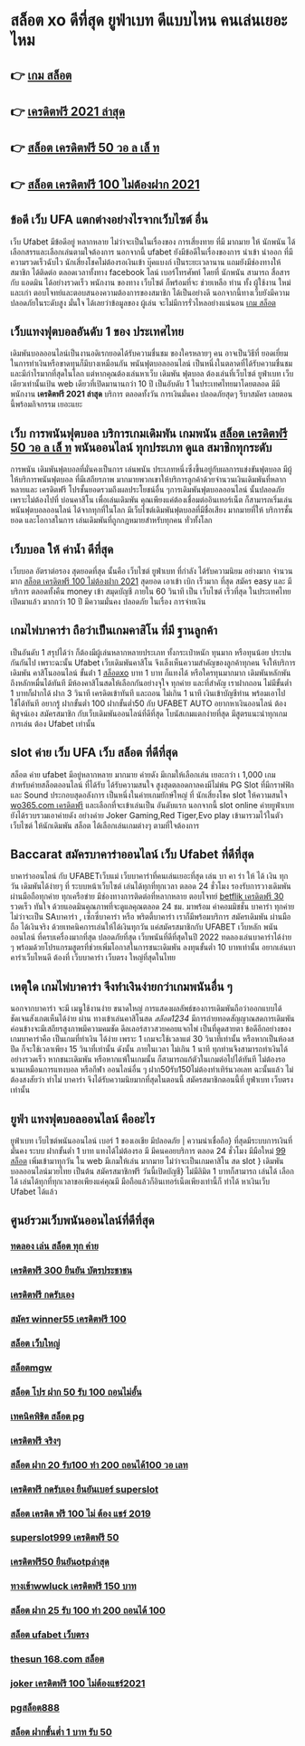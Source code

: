 # สล็อต xo ดีที่สุด ยูฟ่าเบท  ดีแบบไหน คนเล่นเยอะไหม

## 👉 [เกม สล็อต](https://mabet.net/)
## 👉 [เครดิตฟรี 2021 ล่าสุด](https://bio.link/tisawago)
## 👉 [สล็อต เครดิตฟรี 50 วอ ล เล็ ท](https://mabet.net/)
## 👉 [สล็อต เครดิตฟรี 100 ไม่ต้องฝาก 2021](https://mabet.net/20-free-100/)

## ข้อดี เว็บ UFA แตกต่างอย่างไรจากเว็บไซต์ อื่น

เว็บ Ufabet  มีข้อดีอยู่ หลากหลาย  ไม่ว่าจะเป็นในเรื่องของ การเสี่ยงทาย ที่มี มากมาย  ให้ นักพนัน ได้เลือกสรรและเลือกเล่นตามใจต้องการ นอกจากนี้ ufabet ยังมีข้อดีในเรื่องของการ นำเข้า   นำออก ที่มีความรวดเร็วฉับไว  นักเสี่ยงโชคไม่ต้องรอเงินเข้า บุ๊คแบงก์ เป็นระยะเวลานาน แถมยังมีช่องทางให้สมาชิก  ได้ติดต่อ  ตลอดเวลาทั้งทาง facebook ไลน์ เบอร์โทรศัพท์ โดยที่ นักพนัน สามารถ สื่อสาร กับ แอดมิน ได้อย่างรวดเร็ว พนักงาน ของทาง เว็บไซต์ ก็พร้อมที่จะ ช่วยเหลือ ท่าน ทั้ง ผู้ใช้งาน  ใหม่และเก่า ตอบโจทย์และตอบสนองความต้องการของสมาชิก  ได้เป็นอย่างดี นอกจากนี้ทางเว็บยังมีความปลอดภัยในระดับสูง มั่นใจ ได้เลยว่าข้อมูลของ ผู้เล่น จะไม่มีการรั่วไหลอย่างแน่นอน
 [เกม สล็อต](https://bio.link/tisawago)

##  เว็บแทงฟุตบอลอันดับ 1 ของ ประเทศไทย 

 เดิมพันบอลออนไลน์เป็นงานอดิเรกยอดได้รับความชื่นชม ของใครหลายๆ คน อาจเป็นวิธีที่ ยอดเยี่ยม ในการทำเงินหรือขาดทุนก็มีบางเหมือนกัน พนันฟุตบอลออนไลน์   เป็นหนึ่งในตลาดที่ได้รับความชื่นชม และมีกำไรมากที่สุดในโลก แต่หากคุณต้องเล่นหาเว็บ เดิมพัน ฟุตบอล ต้องเล่นที่เว็บไซต์  ยูฟ่าเบท   เว็บเดียวเท่านั้นเป้น web เดียวที่เปิดมานานกว่า 10 ปี เป็นอับดับ 1 ในประเทศไทยมาโดยตลอด มีมีพนักงาน **เครดิตฟรี 2021 ล่าสุด** บริการ ตลอดทั้งวัน  การเงินมั่นคง ปลอดภัยสุดๆ รีบาสมัคร เลยตอนนี้พร้อมกิจกรรม  เยอะแยะ


## เว็บ  การพนันฟุตบอล  บริการเกมเดิมพัน เกมพนัน [สล็อต เครดิตฟรี 50 วอ ล เล็ ท](https://mabet.net/20-free-100/) พนันออนไลน์ ทุกประเภท ดูแล  สมาชิกทุกระดับ 

การพนัน เดิมพันฟุตบอลที่มั่นคงเป็นการ เล่นพนัน ประเภทหนึ่งซึ่งขึ้นอยู่กับผลการแข่งขันฟุตบอล มีผู้ให้บริการพนันฟุตบอล ที่มีเสถียรภาพ มากมายพวกเขาให้บริการลูกค้าด้วยจำนวนเงินเดิมพันที่หลากหลายและ เครดิตฟรี โปรชั้นยอดรวมถึงผลประโยชน์อื่น ๆการเดิมพันฟุตบอลออนไลน์ นั้นปลอดภัยเพราะไม่ต้องไปที่ บ่อนคาสิโน เพื่อเล่นเดิมพัน คุณเพียงแค่ต้องเชื่อมต่ออินเทอร์เน็ต ก็สามารถเริ่มเล่น พนันฟุตบอลออนไลน์ ได้จากทุกที่ในโลก มีเว็บไซต์เดิมพันฟุตบอลที่มีชื่อเสียง มากมายที่ให้ บริการชั้นยอด และโอกาสในการ เล่นเดิมพันที่ถูกกฎหมายสำหรับทุกคน ทั่วทั้งโลก

## เว็บบอล ให้ ค่าน้ำ ดีที่สุด 

เว็บบอล   อัตราต่อรอง   สุดยอดที่สุด   นั้นคือ  เว็บไซต์ ยูฟ่าเบท  ที่กำลัง  ได้รับความนิยม   อย่างมาก จำนวนมาก [สล็อต เครดิตฟรี 100 ไม่ต้องฝาก 2021](https://mabet.net/credit-free-50/)   สุดยอด   เอาเข้า  เบิก   เร็วมาก  ที่สุด  สมัคร   easy  และ มีบริการ   ตลอดทั้งคืน  money เข้า   สมุดบัญชี  ภายใน   60 วินาที เป็น   เว็บไซต์   เร็วที่สุด  ในประเทศไทย  เปิดมาแล้ว มากกว่า  10 ปี มีความมั่นคง ปลอดภัย ในเรื่อง  การจ่ายเงิน 

##  เกมไพ่บาคาร่า  ถือว่าเป็นเกมคาสิโน ที่มี  ฐานลูกค้า

เป็นอันดับ 1 สรุปได้ว่า  ก็ต้องมีผู้เล่นหลากหลายประเภท ทั้งกระเป๋าหนัก ทุนมาก หรือทุนน้อย ประปนกันกันไป เพราะฉะนั้น Ufabet เว็บเดิมพันคาสิโน   จึงเล็งเห็นความสำคัญของลูกค้าทุกคน จึงให้บริการ เดิมพัน คาสิโนออนไลน์ ขั้นต่ํา 1 [สล็อตxo](https://mabet.net/credit-free-50/) บาท 1 บาท ก็แทงได้ หรือใครทุนมากมาก เดิมพันหลักพัน ถึงหลักหมื่นได้ทันที มีห้องคาสิโนสดให้เลือกกันอย่างจุใจ ทุกค่าย และที่สำคัญ เราฝากถอน ไม่มีขั้นต่ำ 1 บาทก็ฝากได้ ฝาก 3 วินาที เครดิตเข้าทันที และถอน ไม่เกิน 1 นาที เงินเข้าบัญชีท่าน พร้อมเอาไปใช้ได้ทันที อยากรู้  ฝากขั้นต่ำ 100 ฝากขั้นต่ำ50 กับ UFABET AUTO อยากหาเงินออนไลน์ ต้องพิสูจน์เอง สมัครสมาชิก กับเว็บเดิมพันออนไลน์ที่ดีที่สุด โบนัสเกมแตกง่ายที่สุด มีสูตรแนะนำทุกเกมการเล่น ต้อง Ufabet  เท่านั้น

##   slot  ค่าย  เว็บ UFA  เว็บ สล็อต ที่ดีที่สุด 

 สล็อต ค่าย  ufabet  มีอยู่หลากหลาย มากมาย  ค่ายดัง มีเกมให้เลือกเล่น เยอะกว่า เ 1,000 เกม สำหรับค่ายสล็อตออนไลน์ ที่ได้รับ  ได้รับความสนใจ สูงสุดตลอดกาลคงมีไม่พ้น PG Slot ที่มีกราฟฟิก และ Sound ประกอบสุดอลังการ เป็นหนึ่งในค่ายเกมยักษ์ใหญ่ ที่ นักเสี่ยงโชค  slot ให้ความสนใจ  [wo365.com เครดิตฟรี](https://mabet.net/20-free-100/) และเลือกที่จะเข้าเล่นเป็น อันดับแรก  นอกจากนี้ slot online ค่ายยูฟ่าเบท ยังได้รวบรวมเอาค่ายดัง อย่างค่าย Joker Gaming,Red Tiger,Evo play เข้ามารวมไว้ในตัวเว็บไซต์  ให้นักเดิมพัน สล็อต  ได้เลือกเล่นเกมต่างๆ ตามที่ใจต้องการ  

##  Baccarat  สมัครบาคาร่าออนไลน์  เว็บ Ufabet  ที่ดีที่สุด

บาคาร่าออนไลน์ กับ UFABETเว็บแม่   เว็บบาคาร่าที่คนเล่นเยอะที่สุด เล่น บา คา ร่า ให้ ได้ เงิน ทุก วัน  เดิมพันได้ง่ายๆ ที่ ระบบหน้าเว็บไซต์ เล่นได้ทุกที่ทุกเวลา ตลอด 24 ชั่วโมง รองรับการวางเดิมพันผ่านมือถือทุกค่าย ทุกเครือข่าย มีช่องทางการติดต่อที่หลากหลาย ตอบโจทย์ [betflik เครดิตฟรี 30](https://member.mabet.net/?action=login) รวดเร็ว ทันใจ ด้วยแอดมินคุณภาพที่จะดูแลคุณตลอด 24 ชม. มาพร้อม ค่าคอมมิชชั่น บาคาร่า  ทุกค่าย ไม่ว่าจะเป็น SAบาคาร่า , เซ็กซี่บาคาร่า หรือ พริตตี้บาคาร่า เราก็มีพร้อมบริการ สมัครเดิมพัน ผ่านมือถือ ได้เงินจริง ด้วยเทคนิคการเล่นให้ได้เงินทุกวัน แค่สมัครสมาชิกกับ UFABET เว็บหลัก พนันออนไลน์ ที่ครบเครื่องมากที่สุด ปลอดภัยที่สุด เว็บพนันที่ดีที่สุดในปี 2022 ทดลองเล่นบาคาร่าได้ง่าย ๆ พร้อมด้วยโปรแกรมสูตรที่ช่วยเพิ่มโอกาสในการชนะเดิมพัน ลงทุนขั้นต่ำ 10 บาทเท่านั้น อยากเล่นบาคาร่าเว็บไหนดี ต้องที่ เว็บบาคาร่า  เว็บตรง ใหญ่ที่สุดในไทย


##  เหตุใด เกมไพ่บาคาร่า  จึงทำเงินง่ายกว่าเกมพนันอื่น ๆ 

นอกจากบาคาร่า จะมี  เมนูใช้งานง่าย  ขนาดใหญ่ การแสดงผลลัพธ์ของการเดิมพันถือว่าออกแบบได้ชัดเจนสังเกตเห็นได้ง่าย ผ่าน ทางเข้าเล่นคาสิโนสด  *สล็อต1234* มีการถ่ายทอดสัญญาณสดการเดิมพันค่อนข้างจะมีเสถียรสูงภาพมีความคมชัด ดีลเลอร์สาวสวยคอยแจกไพ่ เป็นที่ดูดสายตา ข้อดีอีกอย่างของเกมบาคาร่าคือ เป็นเกมที่ทำเงิน  ได้ง่าย  เพราะ 1 เกมจะใช้เวลาแต่ 30 วินาทีเท่านั้น หรือหากเป็นห้องสปีด ก็จะใช้เวลาเพียง 15  วินาที่เท่านั้น ดังนั้น  ภายในเวลา ไม่เกิน 1 นาที ทุกท่านจึงสามารถทำเงินได้อย่างรวดเร็ว หากชนะเดิมพัน หรือหากแพ้ในเกมนั้น ก็สามารถแก้ตัวในเกมต่อไปได้ทันที ไม่ต้องรอนานเหมือนการแทงบอล หรือกีฬา ออนไลน์อื่น ๆ ฝาก50รับ150ไม่ต้องทําเทิร์นวอเลท ฉะนั้นแล้ว ไม่ต้องสงสัยว่า ทำไม่ บาคาร่า จึงได้รับความนิยมากที่สุดในตอนนี้ สมัครสมาชิกตอนนี้ที่  ยูฟ่าเบท  เว็บตรงเท่านั้น


##  ยูฟ่า  แทงฟุตบอลออนไลน์ คืออะไร 

ยูฟ่าเบท  เว็บไซต์พนันออนไลน์  เบอร์ 1 ของเอเชีย มีปลอดภัย | ความน่าเชื่อถือ} ที่สุดมีระบบการเงินที่มั่นคง ระบบ ฝากขั้นต่ำ 1 บาท  แทงได้ไม่ต้องรอ มี มีคนคอยบริการ  ตลอด 24 ชั่วโมง  มีมือใหม่ [99 สล็อต](https://member.mabet.net/?action=login) เพิ่มเข้ามาทุกวัน ใน web มีเกมให้เล่น มากมาย ไม่ว่าจะเป็นเกมคาสิโน สด slot } เดิมพันบอลออนไลน์มวยไทย เป็นต้น สมัครสมาชิกฟรี วันนี้เปิดบัญชี} ไม่มีลิมิต 1 บาทก็สามารถ เล่นได้  เลือกได้ เล่นได้ทุกที่ทุกเวลาขอเพียงแค่คุณมี มือถือแล้วก็อินเทอร์เน็ตเพียงเท่านี้ก็ ทำได้ หาเงินเว็บ Ufabet ได้แล้ว


## ศูนย์รวมเว็บพนันออนไลน์ที่ดีที่สุด

### [ทดลอง เล่น สล็อต ทุก ค่าย](https://atom.io/themes/PG%20เว็บตรง%20%20thaislotเครดิตฟรี%20008%20สล็อต%2020รับ100%20ของแท้%20100%)
### [เครดิตฟรี 300 ยืนยัน บัตรประชาชน](https://atom.io/themes/PG%20เว็บตรง%20%20betflikเครดิตฟรี50%20008%20สล็อต%2020รับ100%20ของแท้%20100%)
### [เครดิตฟรี กดรับเอง](https://atom.io/themes/PG%20เว็บตรง%20%20winner55%20เครดิตฟรี%20300%20008%20สล็อต%2020รับ100%20ของแท้%20100%)
### [สมัคร winner55 เครดิตฟรี 100](https://atom.io/themes/PG%20เว็บตรง%20%20เครดิตฟรี50ยืนยันเบอร์2022ล่าสุด%20008%20สล็อต%2020รับ100%20ของแท้%20100%)
### [สล็อต เว็บใหญ่](https://atom.io/themes/PG%20เว็บตรง%20%20สล็อตdumbo%20008%20สล็อต%2020รับ100%20ของแท้%20100%)
### [สล็อตmgw](https://atom.io/themes/PG%20เว็บตรง%20%20สล็อต%20ยืนยันเบอร์โทร%20รับเครดิตฟรี%20ล่าสุด%20ฟรี2021%20008%20สล็อต%2020รับ100%20ของแท้%20100%)
### [สล็อต โปร ฝาก 50 รับ 100 ถอนไม่อั้น](https://atom.io/themes/PG%20เว็บตรง%20%2049%20เครดิตฟรี%20008%20สล็อต%2020รับ100%20ของแท้%20100%)
### [เทคนิคพิชิต สล็อต pg](https://atom.io/themes/PG%20เว็บตรง%20%20สล็อต%20168%20vip%20008%20สล็อต%2020รับ100%20ของแท้%20100%)
### [เครดิตฟรี จริงๆ](https://atom.io/themes/PG%20เว็บตรง%20%20สล็อต%20ฝาก%2020%20รับ100%20ทํา%20200%20ถอนได้100%20วอ%20เลท%20008%20สล็อต%2020รับ100%20ของแท้%20100%)
### [สล็อต ฝาก 20 รับ100 ทํา 200 ถอนได้100 วอ เลท](https://atom.io/themes/PG%20เว็บตรง%20%20bet2you%20เครดิตฟรี%20008%20สล็อต%2020รับ100%20ของแท้%20100%)
### [เครดิตฟรี กดรับเอง ยืนยันเบอร์ superslot](https://atom.io/themes/PG%20เว็บตรง%20%203xbet%20สล็อต%20008%20สล็อต%2020รับ100%20ของแท้%20100%)
### [สล็อต เครดิต ฟรี 100 ไม่ ต้อง แชร์ 2019](https://atom.io/themes/PG%20เว็บตรง%20%20สล็อตxo6%20008%20สล็อต%2020รับ100%20ของแท้%20100%)
### [superslot999 เครดิตฟรี 50](https://atom.io/themes/PG%20เว็บตรง%20%20สล็อต%20joker%20เว็บตรง%20ไม่ผ่านเอเย่นต์%20008%20สล็อต%2020รับ100%20ของแท้%20100%)
### [เครดิตฟรี50 ยืนยันotpล่าสุด](https://atom.io/themes/PG%20เว็บตรง%20%20สมัคร%20สล็อต%20008%20สล็อต%2020รับ100%20ของแท้%20100%)
### [ทางเข้าwwluck เครดิตฟรี 150 บาท](https://atom.io/themes/PG%20เว็บตรง%20%20betflikเครดิตฟรี%20008%20สล็อต%2020รับ100%20ของแท้%20100%)
### [สล็อต ฝาก 25 รับ 100 ทํา 200 ถอนได้ 100](https://atom.io/themes/PG%20เว็บตรง%20%20สมัครwinner%20เครดิตฟรี%20008%20สล็อต%2020รับ100%20ของแท้%20100%)
### [สล็อต ufabet เว็บตรง](https://atom.io/themes/PG%20เว็บตรง%20%20super%20slot%20เครดิตฟรี%2050%20008%20สล็อต%2020รับ100%20ของแท้%20100%)
### [thesun 168.com สล็อต](https://atom.io/themes/PG%20เว็บตรง%20%20สล็อต%20spx%20008%20สล็อต%2020รับ100%20ของแท้%20100%)
### [joker เครดิตฟรี 100 ไม่ต้องแชร์2021](https://atom.io/themes/PG%20เว็บตรง%20%20สล็อต%20ค่าย%20jili%20008%20สล็อต%2020รับ100%20ของแท้%20100%)
### [pgสล็อต888](https://atom.io/themes/PG%20เว็บตรง%20%20xoslot%20เครดิตฟรี%20008%20สล็อต%2020รับ100%20ของแท้%20100%)
### [สล็อต ฝากขั้นต่ำ 1 บาท รับ 50](https://atom.io/themes/PG%20เว็บตรง%20%20สล็อต%20sabai%20008%20สล็อต%2020รับ100%20ของแท้%20100%)